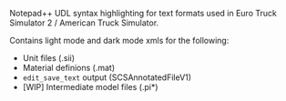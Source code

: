 Notepad++ UDL syntax highlighting for text formats used in Euro Truck Simulator 2 / American Truck Simulator.

Contains light mode and dark mode xmls for the following:

* Unit files (.sii)
* Material definions (.mat)
* `edit_save_text` output (SCSAnnotatedFileV1)
* [WIP] Intermediate model files (.pi*)
